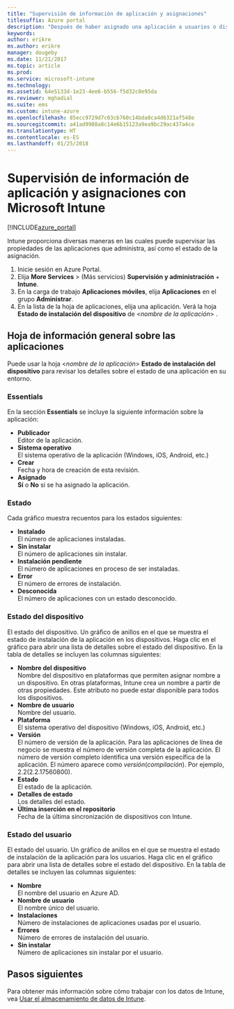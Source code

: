 ```yaml
---
title: "Supervisión de información de aplicación y asignaciones"
titlesuffix: Azure portal
description: "Después de haber asignado una aplicación a usuarios o dispositivos, use esta información para que le ayude a supervisar su estado."
keywords: 
author: erikre
ms.author: erikre
manager: dougeby
ms.date: 11/21/2017
ms.topic: article
ms.prod: 
ms.service: microsoft-intune
ms.technology: 
ms.assetid: 64e5133d-1e23-4ee6-b556-f5d32c0e95da
ms.reviewer: mghadial
ms.suite: ems
ms.custom: intune-azure
ms.openlocfilehash: 85ecc9729d7c03cb760c14bda0ca4d6321af548e
ms.sourcegitcommit: a41ad9988a8c14e6b15123a9ea9bc29ac437a4ce
ms.translationtype: HT
ms.contentlocale: es-ES
ms.lasthandoff: 01/25/2018
---
```

# <a name="how-to-monitor-app-information-and-assignments-with-microsoft-intune"></a>Supervisión de información de aplicación y asignaciones con Microsoft Intune

[!INCLUDE[azure_portal](./includes/azure_portal.md)]

Intune proporciona diversas maneras en las cuales puede supervisar las propiedades de las aplicaciones que administra, así como el estado de la asignación.

1. Inicie sesión en Azure Portal.
2. Elija **More Services** >  (Más servicios) **Supervisión y administración** + **Intune**.
3. En la carga de trabajo **Aplicaciones móviles**, elija **Aplicaciones** en el grupo **Administrar**.
5. En la lista de la hoja de aplicaciones, elija una aplicación. Verá la hoja **Estado de instalación del dispositivo** de <*nombre de la aplicación*> .

## <a name="app-overview-blade"></a>Hoja de información general sobre las aplicaciones

Puede usar la hoja <*nombre de la aplicación*> **Estado de instalación del dispositivo** para revisar los detalles sobre el estado de una aplicación en su entorno.

### <a name="essentials"></a>Essentials

En la sección **Essentials** se incluye la siguiente información sobre la aplicación:

 - **Publicador**  
Editor de la aplicación.
 - **Sistema operativo**  
El sistema operativo de la aplicación (Windows, iOS, Android, etc.)
 - **Crear**  
Fecha y hora de creación de esta revisión.
 - **Asignado**  
**Sí** o **No** si se ha asignado la aplicación.

### <a name="status"></a>Estado
Cada gráfico muestra recuentos para los estados siguientes:

 - **Instalado**  
El número de aplicaciones instaladas.
 - **Sin instalar**  
El número de aplicaciones sin instalar.
 - **Instalación pendiente**  
El número de aplicaciones en proceso de ser instaladas.
 - **Error**  
El número de errores de instalación.
 - **Desconocida**  
El número de aplicaciones con un estado desconocido.

### <a name="device-status"></a>Estado del dispositivo

El estado del dispositivo. Un gráfico de anillos en el que se muestra el estado de instalación de la aplicación en los dispositivos. Haga clic en el gráfico para abrir una lista de detalles sobre el estado del dispositivo. En la tabla de detalles se incluyen las columnas siguientes:

 - **Nombre del dispositivo**  
Nombre del dispositivo en plataformas que permiten asignar nombre a un dispositivo. En otras plataformas, Intune crea un nombre a partir de otras propiedades. Este atributo no puede estar disponible para todos los dispositivos.
 - **Nombre de usuario**  
Nombre del usuario.
 - **Plataforma**  
El sistema operativo del dispositivo (Windows, iOS, Android, etc.)
 - **Versión**  
El número de versión de la aplicación. Para las aplicaciones de línea de negocio se muestra el número de versión completa de la aplicación. El número de versión completo identifica una versión específica de la aplicación. El número aparece como _versión_(_compilación_). Por ejemplo, 2.2(2.2.17560800).
 - **Estado**  
El estado de la aplicación.
 - **Detalles de estado**  
Los detalles del estado.
 - **Última inserción en el repositorio**  
Fecha de la última sincronización de dispositivos con Intune.


### <a name="user-status"></a>Estado del usuario

El estado del usuario. Un gráfico de anillos en el que se muestra el estado de instalación de la aplicación para los usuarios. Haga clic en el gráfico para abrir una lista de detalles sobre el estado del dispositivo. En la tabla de detalles se incluyen las columnas siguientes:
 - **Nombre**  
El nombre del usuario en Azure AD.
 - **Nombre de usuario**  
El nombre único del usuario.
 - **Instalaciones**  
Número de instalaciones de aplicaciones usadas por el usuario.
 - **Errores**  
Número de errores de instalación del usuario.
 - **Sin instalar**  
Número de aplicaciones sin instalar por el usuario.


## <a name="next-steps"></a>Pasos siguientes

Para obtener más información sobre cómo trabajar con los datos de Intune, vea [Usar el almacenamiento de datos de Intune](reports-nav-create-intune-reports.md).